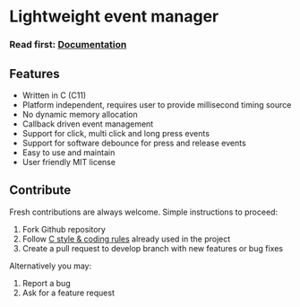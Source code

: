 # Lightweight event manager

<h3>Read first: <a href="http://docs.majerle.eu/projects/lwbtn/">Documentation</a></h3>

## Features

* Written in C (C11)
* Platform independent, requires user to provide millisecond timing source
* No dynamic memory allocation
* Callback driven event management
* Support for click, multi click and long press events
* Support for software debounce for press and release events
* Easy to use and maintain
* User friendly MIT license

## Contribute

Fresh contributions are always welcome. Simple instructions to proceed:

1. Fork Github repository
2. Follow [C style & coding rules](https://github.com/MaJerle/c-code-style) already used in the project
3. Create a pull request to develop branch with new features or bug fixes

Alternatively you may:

1. Report a bug
2. Ask for a feature request
